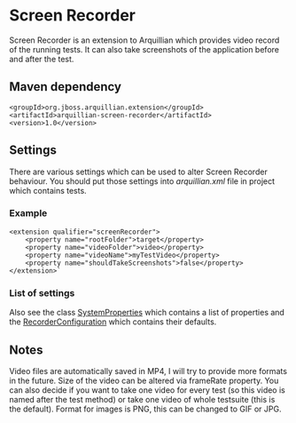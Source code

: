 Screen Recorder
==============

Screen Recorder is an extension to Arquillian which provides video record of the running tests. It can also take screenshots of the application before and after the test. 

Maven dependency
----------------

    <groupId>org.jboss.arquillian.extension</groupId>
    <artifactId>arquillian-screen-recorder</artifactId>
    <version>1.0</version>

Settings
--------

There are various settings which can be used to alter Screen Recorder behaviour. You should put those settings into *arquillian.xml* file in project which contains tests.

### Example 

    <extension qualifier="screenRecorder">
        <property name="rootFolder">target</property>
        <property name="videoFolder">video</property>
        <property name="videoName">myTestVideo</property>
        <property name="shouldTakeScreenshots">false</property>
    </extension>`

### List of settings

Also see the class [SystemProperties](https://github.com/pmensik/screenRecorder/blob/master/src/main/java/org/jboss/arquillian/extension/screenRecorder/SystemProperties.java) which contains a list of properties and the [RecorderConfiguration](https://github.com/pmensik/screenRecorder/blob/master/src/main/java/org/jboss/arquillian/extension/screenRecorder/RecorderConfiguration.java) which contains their defaults.

 
Notes
-----

Video files are automatically saved in MP4, I will try to provide more formats in the future. Size of the video can be altered via frameRate property. You can also decide if you want to take one video for every test (so this video is named after the test method) or take one video of whole testsuite (this is the default). Format for images is PNG, this can be changed to GIF or JPG.  

